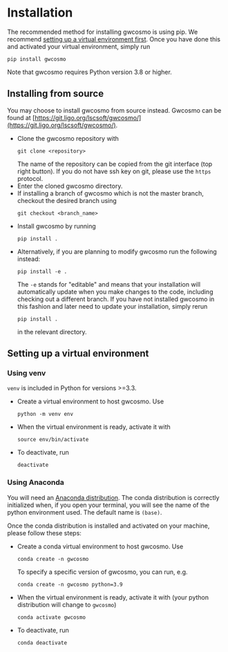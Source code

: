 
Installation
==============

The recommended method for installing gwcosmo is using pip. We recommend [setting up a virtual environment first](#setting-up-a-virtual-environment). Once you have done this and activated your virtual environment, simply run

```
pip install gwcosmo
```
    
Note that gwcosmo requires Python version 3.8 or higher.

## Installing from source

You may choose to install gwcosmo from source instead. Gwcosmo can be found at [https://git.ligo.org/lscsoft/gwcosmo/](https://git.ligo.org/lscsoft/gwcosmo/).

* Clone the gwcosmo repository with 
    ```
    git clone <repository>
    ```
    The name of the repository can be copied from the git interface (top right button). If you do not have ssh key on git, please use the `https` protocol.
* Enter the cloned gwcosmo directory.
* If installing a branch of gwcosmo which is not the master branch, checkout the desired branch using
    ```
    git checkout <branch_name>
    ```
* Install gwcosmo by running 
    ```
    pip install .
    ```
* Alternatively, if you are planning to modify gwcosmo run the following instead:
    ```
    pip install -e .
    ```
    The `-e` stands for "editable" and means that your installation will automatically update when you make changes to the code, including checking out a different branch.
    If you have not installed gwcosmo in this fashion and later need to update your installation, simply rerun
    ```
    pip install .
    ```
    in the relevant directory.

## Setting up a virtual environment

### Using venv

`venv` is included in Python for versions >=3.3.

* Create a virtual environment to host gwcosmo. Use
    ```
    python -m venv env
    ```
* When the virtual environment is ready, activate it with
    ```
    source env/bin/activate
    ```
* To deactivate, run 
    ```
    deactivate
    ```

### Using Anaconda

You will need an [Anaconda distribution](https://www.anaconda.com/). The conda distribution is correctly initialized when, if you open your terminal, you will see the name of the python environment used. The default name is `(base)`.

Once the conda distribution is installed and activated on your machine, please follow these steps:

* Create a conda virtual environment to host gwcosmo. Use
    ```
    conda create -n gwcosmo
    ```
    To specify a specific version of gwcosmo, you can run, e.g.
    ```
    conda create -n gwcosmo python=3.9
    ```
* When the virtual environment is ready, activate it with (your python distribution will change to `gwcosmo`)
    ```
    conda activate gwcosmo
    ```
* To deactivate, run 
    ```
    conda deactivate
    ```



